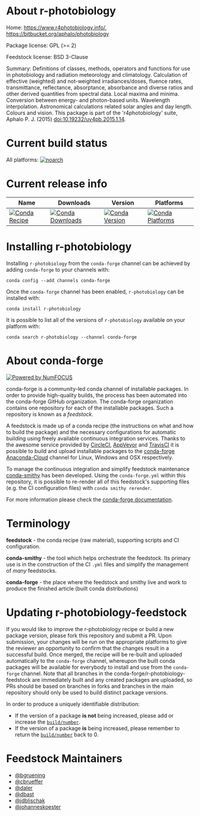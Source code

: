 <!--
# -*- mode: jinja -*-
-->

About r-photobiology
====================

Home: https://www.r4photobiology.info/, https://bitbucket.org/aphalo/photobiology

Package license: GPL (>= 2)

Feedstock license: BSD 3-Clause

Summary: Definitions of classes, methods, operators and functions for use in photobiology and radiation meteorology and climatology. Calculation of effective (weighted) and not-weighted irradiances/doses, fluence rates, transmittance, reflectance, absorptance, absorbance and diverse ratios and other derived quantities from spectral data. Local maxima and minima. Conversion between energy- and photon-based units. Wavelength interpolation. Astronomical calculations related solar angles and day length. Colours and vision. This package is part of the 'r4photobiology' suite, Aphalo P. J. (2015) <doi:10.19232/uv4pb.2015.1.14>.



Current build status
====================

All platforms:
[![noarch](https://img.shields.io/circleci/project/github/conda-forge/r-photobiology-feedstock/master.svg?label=noarch)](https://circleci.com/gh/conda-forge/r-photobiology-feedstock)

Current release info
====================

| Name | Downloads | Version | Platforms |
| --- | --- | --- | --- |
| [![Conda Recipe](https://img.shields.io/badge/recipe-r--photobiology-green.svg)](https://anaconda.org/conda-forge/r-photobiology) | [![Conda Downloads](https://img.shields.io/conda/dn/conda-forge/r-photobiology.svg)](https://anaconda.org/conda-forge/r-photobiology) | [![Conda Version](https://img.shields.io/conda/vn/conda-forge/r-photobiology.svg)](https://anaconda.org/conda-forge/r-photobiology) | [![Conda Platforms](https://img.shields.io/conda/pn/conda-forge/r-photobiology.svg)](https://anaconda.org/conda-forge/r-photobiology) |

Installing r-photobiology
=========================

Installing `r-photobiology` from the `conda-forge` channel can be achieved by adding `conda-forge` to your channels with:

```
conda config --add channels conda-forge
```

Once the `conda-forge` channel has been enabled, `r-photobiology` can be installed with:

```
conda install r-photobiology
```

It is possible to list all of the versions of `r-photobiology` available on your platform with:

```
conda search r-photobiology --channel conda-forge
```


About conda-forge
=================

[![Powered by NumFOCUS](https://img.shields.io/badge/powered%20by-NumFOCUS-orange.svg?style=flat&colorA=E1523D&colorB=007D8A)](http://numfocus.org)

conda-forge is a community-led conda channel of installable packages.
In order to provide high-quality builds, the process has been automated into the
conda-forge GitHub organization. The conda-forge organization contains one repository
for each of the installable packages. Such a repository is known as a *feedstock*.

A feedstock is made up of a conda recipe (the instructions on what and how to build
the package) and the necessary configurations for automatic building using freely
available continuous integration services. Thanks to the awesome service provided by
[CircleCI](https://circleci.com/), [AppVeyor](https://www.appveyor.com/)
and [TravisCI](https://travis-ci.org/) it is possible to build and upload installable
packages to the [conda-forge](https://anaconda.org/conda-forge)
[Anaconda-Cloud](https://anaconda.org/) channel for Linux, Windows and OSX respectively.

To manage the continuous integration and simplify feedstock maintenance
[conda-smithy](https://github.com/conda-forge/conda-smithy) has been developed.
Using the ``conda-forge.yml`` within this repository, it is possible to re-render all of
this feedstock's supporting files (e.g. the CI configuration files) with ``conda smithy rerender``.

For more information please check the [conda-forge documentation](https://conda-forge.org/docs/).

Terminology
===========

**feedstock** - the conda recipe (raw material), supporting scripts and CI configuration.

**conda-smithy** - the tool which helps orchestrate the feedstock.
                   Its primary use is in the construction of the CI ``.yml`` files
                   and simplify the management of *many* feedstocks.

**conda-forge** - the place where the feedstock and smithy live and work to
                  produce the finished article (built conda distributions)


Updating r-photobiology-feedstock
=================================

If you would like to improve the r-photobiology recipe or build a new
package version, please fork this repository and submit a PR. Upon submission,
your changes will be run on the appropriate platforms to give the reviewer an
opportunity to confirm that the changes result in a successful build. Once
merged, the recipe will be re-built and uploaded automatically to the
`conda-forge` channel, whereupon the built conda packages will be available for
everybody to install and use from the `conda-forge` channel.
Note that all branches in the conda-forge/r-photobiology-feedstock are
immediately built and any created packages are uploaded, so PRs should be based
on branches in forks and branches in the main repository should only be used to
build distinct package versions.

In order to produce a uniquely identifiable distribution:
 * If the version of a package **is not** being increased, please add or increase
   the [``build/number``](https://conda.io/docs/user-guide/tasks/build-packages/define-metadata.html#build-number-and-string).
 * If the version of a package **is** being increased, please remember to return
   the [``build/number``](https://conda.io/docs/user-guide/tasks/build-packages/define-metadata.html#build-number-and-string)
   back to 0.

Feedstock Maintainers
=====================

* [@bgruening](https://github.com/bgruening/)
* [@cbrueffer](https://github.com/cbrueffer/)
* [@daler](https://github.com/daler/)
* [@dbast](https://github.com/dbast/)
* [@jdblischak](https://github.com/jdblischak/)
* [@johanneskoester](https://github.com/johanneskoester/)

